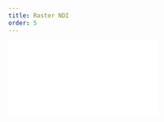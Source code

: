 ```yaml
---
title: Raster NDI
order: 5
---
```


<embed src="@/docs/api/common/source/raster/raster_ndi.zh.md"></embed>

